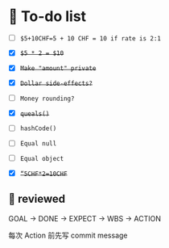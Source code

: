 # 📌 To-do list

- [ ] `$5+10CHF=5 + 10 CHF = 10 if rate is 2:1`

- [X] ~~`$5 * 2 = $10`~~
- [X] ~~`Make "amount" private`~~
- [X] ~~`Dollar side-effects?`~~
- [ ] `Money rounding?`
- [X] ~~`queals()`~~
- [ ] `hashCode()`
- [ ] `Equal null`
- [ ] `Equal object`
- [X] ~~`“5CHF*2=10CHF`~~


## 📝 reviewed

GOAL → DONE → EXPECT → WBS → ACTION

每次 Action 前先写 commit message